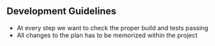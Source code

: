 ## Development Guidelines

- At every step we want to check the proper build and tests passing
- All changes to the plan has to be memorized within the project